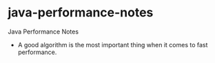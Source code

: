 java-performance-notes
======================

Java Performance Notes


* A good algorithm is the most important thing when it comes to fast performance.
